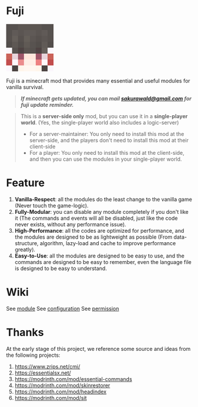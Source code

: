 # Fuji
<img src="https://github.com/SakuraWald/fuji-fabric/raw/1.20.2/src/main/resources/assets/fuji/icon.png" width="128" alt="mod icon">

Fuji is a minecraft mod that provides many essential and useful modules for vanilla survival.

> **_If minecraft gets updated, you can mail sakurawald@gmail.com for fuji update reminder._**

> This is a **server-side only** mod, but you can use it in a **single-player world**. (Yes, the single-player world also includes a logic-server)
> - For a server-maintainer: You only need to install this mod at the server-side, and the players don't need to install this mod at their client-side
> - For a player: You only need to install this mod at the client-side, and then you can use the modules in your single-player world.

# Feature
1. **Vanilla-Respect**: all the modules do the least change to the vanilla game (Never touch the game-logic).
2. **Fully-Modular**: you can disable any module completely if you don't like it (The commands and events will all be disabled, just like the code never exists, without any performance issue).
3. **High-Performance**: all the codes are optimized for performance, and the modules are designed to be as lightweight as
   possible (From data-structure, algorithm, lazy-load and cache to improve performance greatly).
4. **Easy-to-Use**: all the modules are designed to be easy to use, and the commands are designed to be easy to remember, even the language file is designed to be easy to understand.

# Wiki
See [module](https://github.com/sakurawald/fuji-fabric/wiki/Module)
See [configuration](https://github.com/sakurawald/fuji-fabric/wiki/Configuration)
See [permission](https://github.com/sakurawald/fuji-fabric/wiki/Permission)

# Thanks
At the early stage of this project, we reference some source and ideas from the following projects:
1. https://www.zrips.net/cmi/
2. https://essentialsx.net/
3. https://modrinth.com/mod/essential-commands
4. https://modrinth.com/mod/skinrestorer
5. https://modrinth.com/mod/headindex
6. https://modrinth.com/mod/sit
